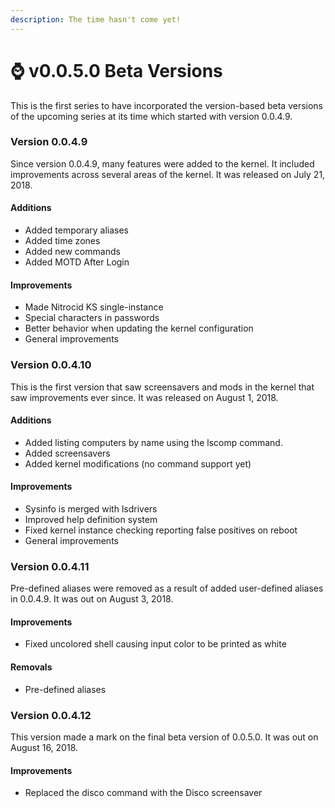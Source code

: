 ```yaml
---
description: The time hasn't come yet!
---
```


# ⌚ v0.0.5.0 Beta Versions

This is the first series to have incorporated the version-based beta versions of the upcoming series at its time which started with version 0.0.4.9.

### Version 0.0.4.9

Since version 0.0.4.9, many features were added to the kernel. It included improvements across several areas of the kernel. It was released on July 21, 2018.

#### Additions

* Added temporary aliases
* Added time zones
* Added new commands
* Added MOTD After Login

#### Improvements

* Made Nitrocid KS single-instance
* Special characters in passwords
* Better behavior when updating the kernel configuration
* General improvements

### Version 0.0.4.10

This is the first version that saw screensavers and mods in the kernel that saw improvements ever since. It was released on August 1, 2018.

#### Additions

* Added listing computers by name using the lscomp command.
* Added screensavers
* Added kernel modifications (no command support yet)

#### Improvements

* Sysinfo is merged with lsdrivers
* Improved help definition system
* Fixed kernel instance checking reporting false positives on reboot
* General improvements

### Version 0.0.4.11

Pre-defined aliases were removed as a result of added user-defined aliases in 0.0.4.9. It was out on August 3, 2018.

#### Improvements

* Fixed uncolored shell causing input color to be printed as white

#### Removals

* Pre-defined aliases

### Version 0.0.4.12

This version made a mark on the final beta version of 0.0.5.0. It was out on August 16, 2018.

#### Improvements

* Replaced the disco command with the Disco screensaver
